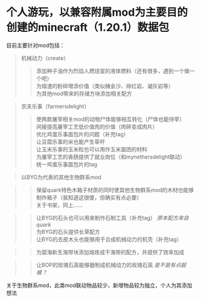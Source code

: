 # 个人游玩，以兼容附属mod为主要目的创建的minecraft（1.20.1）数据包  
目前主要针对mod包括：
>机械动力（create）  
>>添加种子油作为烈焰人燃烧室的液体燃料（还有很多，遇到一个做一个吧）  
>>为熔渣的粉碎增添价值（类似赭金沙、绯红岩、凝灰岩等）  
>>为其他mod带来的存储方块添加相关配方  

>农夫乐事（farmersdelight）  
>>使两款屠宰相关mod的动物尸体能够相互转化（尸体也能待宰）  
>>间接提高屠宰工艺低价值肉的价值（肉碎变成肉片）  
>>优化鸡蛋乐事面包片的问题（补充tag）  
>>让豆腐乐事的米也能产生草杆  
>>让玉米乐事的玉米粒也可以用作玉米面团的材料  
>>为屠宰工艺的香肠提供了就业岗位（和mynethersdelight联动）  
>>统一鸡蛋乐事面包片的tag

>以BYG为代表的其他生物群系mod

>>保留quark特色木箱子材质的同时使其他生物群系mod的木材也能够制作箱子（我知道这很傻，但确实有点必要）  
>>关于书架，同上……  

>>让BYG的石头也可以用来制作石制工具（补充tag） *原本配方来自quark*  
>>为BYG的石头提供长草配方  
>>让BYG的去皮木头也能够用于合成机械动力的机壳（补充tag）

>>为碧海新生海带块添加熔炼成干海带的配方，并提供了效率加成  

>>让BOP的玫瑰石英能够磨制成机械动力的玫瑰石英  *是不是有点超模？*  

关于生物群系mod，此类mod联动物品较少，新增物品较为独立，个人为其添加想法


